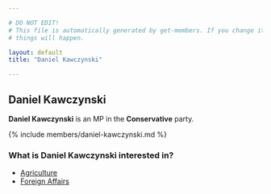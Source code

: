 ```yaml
---

# DO NOT EDIT!
# This file is automatically generated by get-members. If you change it, bad
# things will happen.

layout: default
title: "Daniel Kawczynski"

---
```


## Daniel Kawczynski

**Daniel Kawczynski** is an MP in the **Conservative** party.

{% include members/daniel-kawczynski.md %}

### What is Daniel Kawczynski interested in?


* [Agriculture](/interests/agriculture.html)
* [Foreign Affairs](/interests/foreign-affairs.html)

